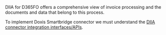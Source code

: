DIIA for D365FO offers a comprehensive view of invoice processing and the documents and data that belong to this process. 

To implement Doxis Smartbridge connector we must understand the [DIIA connector integration interfaces/APIs](/BE%2Dterna-SER-Connectors/BE%2Dterna-SER-Connectors-for-Dynamics-365-Finance-and-Operations/DIIA-Connector/DIIA-connector-APIs).
